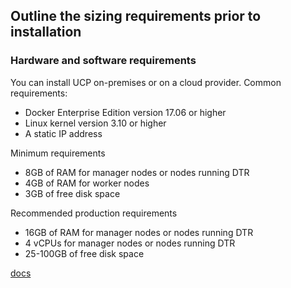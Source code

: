 ## Outline the sizing requirements prior to installation

### Hardware and software requirements
You can install UCP on-premises or on a cloud provider. Common requirements:

* Docker Enterprise Edition version 17.06 or higher
* Linux kernel version 3.10 or higher
* A static IP address

Minimum requirements
* 8GB of RAM for manager nodes or nodes running DTR
* 4GB of RAM for worker nodes
* 3GB of free disk space

Recommended production requirements
* 16GB of RAM for manager nodes or nodes running DTR
* 4 vCPUs for manager nodes or nodes running DTR
* 25-100GB of free disk space

[docs](https://docs.docker.com/datacenter/ucp/2.2/guides/admin/install/system-requirements/#hardware-and-software-requirements)
